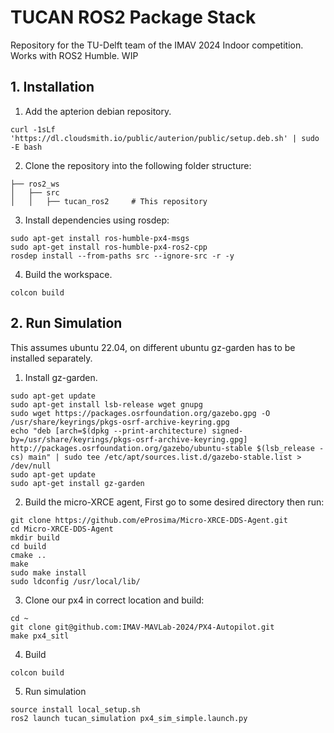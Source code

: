 # TUCAN ROS2 Package Stack
Repository for the TU-Delft team of the IMAV 2024 Indoor competition. Works with ROS2 Humble. WIP

## 1. Installation
1. Add the apterion debian repository.
```
curl -1sLf 'https://dl.cloudsmith.io/public/auterion/public/setup.deb.sh' | sudo -E bash
```
2. Clone the repository into the following folder structure:
```
├── ros2_ws                    
│   ├── src          
│   │   ├── tucan_ros2     # This repository
```

3. Install dependencies using rosdep:
```
sudo apt-get install ros-humble-px4-msgs
sudo apt-get install ros-humble-px4-ros2-cpp
rosdep install --from-paths src --ignore-src -r -y
```

4. Build the workspace.
```
colcon build
```

## 2. Run Simulation

This assumes ubuntu 22.04, on different ubuntu gz-garden has to be installed separately.

1. Install gz-garden.
```
sudo apt-get update
sudo apt-get install lsb-release wget gnupg
sudo wget https://packages.osrfoundation.org/gazebo.gpg -O /usr/share/keyrings/pkgs-osrf-archive-keyring.gpg
echo "deb [arch=$(dpkg --print-architecture) signed-by=/usr/share/keyrings/pkgs-osrf-archive-keyring.gpg] http://packages.osrfoundation.org/gazebo/ubuntu-stable $(lsb_release -cs) main" | sudo tee /etc/apt/sources.list.d/gazebo-stable.list > /dev/null
sudo apt-get update
sudo apt-get install gz-garden
```

2. Build the micro-XRCE agent, First go to some desired directory then run:
```
git clone https://github.com/eProsima/Micro-XRCE-DDS-Agent.git
cd Micro-XRCE-DDS-Agent
mkdir build
cd build
cmake ..
make
sudo make install
sudo ldconfig /usr/local/lib/
```

3. Clone our px4 in correct location and build:
```
cd ~
git clone git@github.com:IMAV-MAVLab-2024/PX4-Autopilot.git
make px4_sitl
```

4. Build
```
colcon build
```

5. Run simulation
```
source install local_setup.sh
ros2 launch tucan_simulation px4_sim_simple.launch.py
```
